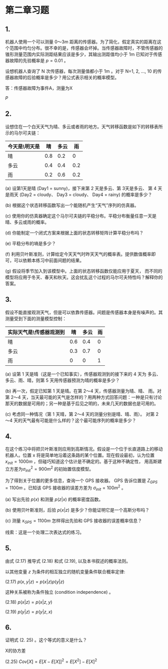# 第二章习题

## 1.

机器人使用一个可以测量 0～3m 距离的传感器。为了简化，假定真实的距离在这个范围中均匀分布。很不幸的是，传感器会坏掉。当传感器故障时，不管传感器的锥形测量范围内实际测距结果应该是多少，其输出测距值均小于 1m 已知对于传感器故障的先验概率是 $p= 0. 01$ 。

设想机器人查询了 N 次传感器，每次测量值都小于 1m 。对于 N=1, 2, …, 10 的传感器故障的后验概率是多少？用公式表示相关的概率模型。 

答：传感器故障为事件A，测量为X

$P$



## 2.

设想住在一个白天天气为晴、多云或者雨的地方。天气转移函数是如下的转移表所示的马尔可夫链：

| 今天是\明天是 | 晴   | 多云 | 雨   |
| ------------- | ---- | ---- | ---- |
| 晴            | 0.8  | 0.2  | 0    |
| 多云          | 0.4  | 0.4  | 0.2  |
| 雨            | 0.2  | 0.6  | 0.2  |

(a) 设第1天是晴 (Day1 = sunny)，接下来第 2 天是多云、第 3天是多云、 第 4 天是雨天 (Day2 = cloudy、 Day3 = cloudy、 Day4 = rainy) 的概率是多少？ 

(b) 根据这个状态转移函数写出一个能随机产生“天气”序列的仿真器。 

(c) 使用你的仿真器确定这个马尔可夫链的平稳分布。平稳分布衡量任意一天是晴、多云或雨的概率。 

(d) 你能制定一个闭式方案来根据上面的状态转移矩阵计算平稳分布吗？ 

(e) 平稳分布的墒是多少？ 

(f) 利用贝叶斯准则，计算给定今天天气时昨天天气的概率表。提供数值概率即可，可以依赖本练习中前面间题的结果。 

(g) 假设将季节加入到该模型中。上面的状态转移函数仅能应用于夏天， 而不同的模型将应用于冬天、春天和秋天。这会扰乱这个过程的马尔可夫特性吗？解释你的答案。 

## 3.

假设不能直接观测天气，但是可以依靠传感器。间题是传感器本身是有噪声的。其测量受到下面的测量模型控制：

| 实际天气是\传感器观测到 | 晴   | 多云 | 雨   |
| ----------------------- | ---- | ---- | ---- |
| 晴                      | 0.6  | 0.4  | 0    |
| 多云                    | 0.3  | 0.7  | 0    |
| 雨                      | 0    | 0    | 1    |

(a) 设第 1 天是晴（这是一个已知事实），传感器观测到的接下来的 4 天为 多云、多云、雨、晴，则第 5 天用传感器预测为晴的概率是多少？ 

(b) 再一次，假定已知第 1 天是晴。在第 2～4 天，传感器测量为晴、晴、 雨。对第 2～4 天，当天最可能的天气是怎样的？用两种方式回答问题：一种是只有讨论那天的数据是可用的；另一种是基于后见之明的，未来几天的数据也是可用的。 

(c) 考虑同一种情况（第 1 天晴，第 2～4 天的测量分别是晴、晴、雨）。 对第 2～4 天的天气最有可能是什么样的？这个最可能序列的概率是多少？ 

## 4.

在这个练习中将把贝叶斯准则应用到高斯情况。假设是一个位于长直道路上的移动机器人。位置 x 将是简单地沿着这条路的某个位置。现在假设最初，认为位置 $x_{init} = 1000m$ ，但碰巧知道这个估计是不确定的。基于这种不确定性， 用高斯建立方差为$\sigma^2_{init} =900m^2$ 的初始置信度模型。 

为了得到关于位置的更多信息，查询一个 GPS 接收器。 GPS 告诉位置是 $Z_{GPS} = 1100m$ 。已知该 GPS 接收器的误差方差为 $\sigma_{init}= 100m^2$ 。

(a) 写出先验 $p(x)$ 和测量 $p(z|x)$ 的概率密度函数。 

(b) 使用贝叶斯准则，后验 $p(x|z)$ 是多少？你能证明它是一个高斯分布吗？ 

(c) 测量 $x_{GPS} = 1100m$ 怎样得出先验和 GPS 接收器的误差概率信息？

 线索：这是一个处理二次表达式的练习。 

## 5.

由式 (2.17) 推导式 (2.18) 和式 (2.19), 以及本书叙述的概率法则。

以其他变量 $z$ 为条件的相互独立的随机变量条件联合概率定律: 

(2.17) $p(x,y|z)= p(x|z)p(y|z)$ 

这种关系被称为条件独立 (condition independence) 。

(2.18) $p(x|z)=p(x|z,y)$

(2.19) $p(y|z)=p(y|z,x)$



## 6. 

证明式 (2. 25) 。这个等式的意义是什么？

X的协方差

(2.25) $Cov[X] = E[X-E[X]]^2 =E[X^2] -E[X]^2$

